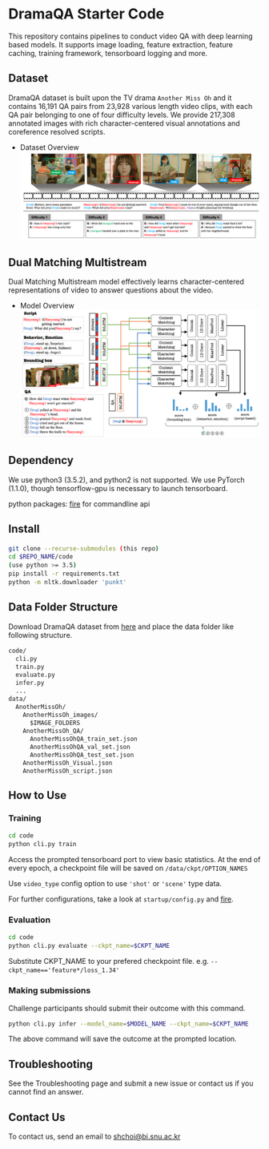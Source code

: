 # DramaQA Starter Code

This repository contains pipelines to conduct video QA with deep learning based models.
It supports image loading, feature extraction, feature caching, training framework, tensorboard logging and more.


## Dataset
DramaQA dataset is built upon the TV drama `Another Miss Oh` and it contains 16,191 QA pairs from 23,928 various length video clips, with each QA pair belonging to one of four difficulty levels. We provide 217,308 annotated images with rich character-centered visual annotations and coreference resolved scripts. 

- Dataset Overview
    ![dataset overview](./figures/dramaqa_overview_final.png)

## Dual Matching Multistream
Dual Matching Multistream model effectively learns character-centered representations of video to answer questions about the video.

- Model Overview
    ![model figure](./figures/model_final.png)


## Dependency

We use python3 (3.5.2), and python2 is not supported.
We use PyTorch (1.1.0), though tensorflow-gpu is necessary to launch tensorboard.

python packages:
[fire](https://github.com/google/python-fire) for commandline api


## Install

```bash
git clone --recurse-submodules (this repo)
cd $REPO_NAME/code
(use python >= 3.5)
pip install -r requirements.txt
python -m nltk.downloader 'punkt'
```

## Data Folder Structure
Download DramaQA dataset from [here](https://dramaqa.snu.ac.kr/Download) and place the data folder like following structure. 
```
code/
  cli.py
  train.py
  evaluate.py
  infer.py
  ...
data/
  AnotherMissOh/
    AnotherMissOh_images/
      $IMAGE_FOLDERS
    AnotherMissOh_QA/
      AnotherMissOhQA_train_set.json
      AnotherMissOhQA_val_set.json
      AnotherMissOhQA_test_set.json
    AnotherMissOh_Visual.json
    AnotherMissOh_script.json
```


## How to Use

### Training

```bash
cd code
python cli.py train
```

Access the prompted tensorboard port to view basic statistics.
At the end of every epoch, a checkpoint file will be saved on `/data/ckpt/OPTION_NAMES`

Use `video_type` config option to use `'shot'` or `'scene'` type data.

For further configurations, take a look at `startup/config.py` and
[fire](https://github.com/google/python-fire).

### Evaluation

```bash
cd code
python cli.py evaluate --ckpt_name=$CKPT_NAME
```

Substitute CKPT_NAME to your prefered checkpoint file.
e\.g\. `--ckpt_name=='feature*/loss_1.34'`

### Making submissions
Challenge participants should submit their outcome with this command.

```bash
python cli.py infer --model_name=$MODEL_NAME --ckpt_name=$CKPT_NAME
```

The above command will save the outcome at the prompted location.

<!--
### Evaluating submissions

```bash
cd code/scripts
python eval_submission.py -y $SUBMISSION_PATH -g $DATA_PATH
```
-->

<!--
### Default Preprocessing Details

- images are resized to 224X224 for preprocessing (resnet input size)
- using last layer of resnet50 for feature extraction (base behaviour)
- using glove.6B.300d for pretrained word embedding
- storing image feature cache after feature extraction (for faster dataloading)
- using nltk.word_tokenize for tokenization
- all images for a scene questions are concatenated in a temporal order
-->
## Troubleshooting

See the Troubleshooting page and submit a new issue or contact us if you cannot find an answer.

## Contact Us

To contact us, send an email to shchoi@bi.snu.ac.kr
